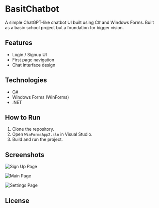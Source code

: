 # BasitChatbot

A simple ChatGPT-like chatbot UI built using C# and Windows Forms. Built as a basic school project but a foundation for bigger vision.

## Features
- Login / Signup UI
- First page navigation
- Chat interface design

## Technologies
- C#
- Windows Forms (WinForms)
- .NET

## How to Run
1. Clone the repository.
2. Open `WinFormsApp2.sln` in Visual Studio.
3. Build and run the project.

## Screenshots
![Sign Up Page](loginscreen.png)

![Main Page](image.png)

![Settings Page](image.png)

## License

